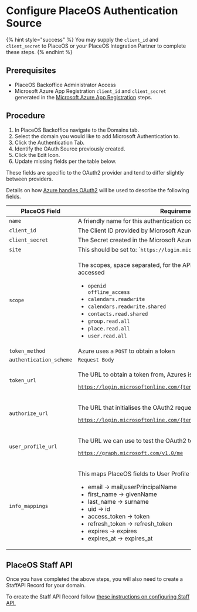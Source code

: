 # Configure PlaceOS Authentication Source

{% hint style="success" %}
You may supply the `client_id` and `client_secret` to PlaceOS or your PlaceOS Integration Partner to complete these steps.
{% endhint %}

## Prerequisites

* PlaceOS Backoffice Administrator Access
* Microsoft Azure App Registration `client_id` and `client_secret` generated in the [Microsoft Azure App Registration](create-microsoft-azure-app-registration.md) steps.&#x20;

## Procedure

1. In PlaceOS Backoffice navigate to the Domains tab.
2. Select the domain you would like to add Microsoft Authentication to.
3. Click the Authentication Tab.
4. Identify the OAuth Source previously created.
5. Click the Edit Icon.
6. Update missing fields per the table below.&#x20;

These fields are specific to the OAuth2 provider and tend to differ slightly between providers.

Details on how [Azure handles OAuth2](https://docs.microsoft.com/en-us/graph/auth-v2-user) will be used to describe the following fields.

| PlaceOS Field           | Requirement                                                                                                                                                                                                                                                                                                                                                                                  |
| ----------------------- | -------------------------------------------------------------------------------------------------------------------------------------------------------------------------------------------------------------------------------------------------------------------------------------------------------------------------------------------------------------------------------------------- |
| `name`                  | A friendly name for this authentication configuration.                                                                                                                                                                                                                                                                                                                                       |
| `client_id`             | The Client ID provided by Microsoft Azure App Registration.                                                                                                                                                                                                                                                                                                                                  |
| `client_secret`         | The Secret created in the Microsoft Azure App Registration.                                                                                                                                                                                                                                                                                                                                  |
| `site`                  | This should be set to: \``https://login.microsoftonline.com`\`                                                                                                                                                                                                                                                                                                                               |
| `scope`                 | <p></p><p>The scopes, space separated, for the APIs that are intended to be accessed</p><ul><li><code>openid offline_access</code></li><li><code>calendars.readwrite</code></li><li><code>calendars.readwrite.shared</code></li><li><code>contacts.read.shared</code></li><li><code>group.read.all</code> </li><li><code>place.read.all</code> </li><li><code>user.read.all</code></li></ul> |
| `token_method`          | Azure uses a `POST` to obtain a token                                                                                                                                                                                                                                                                                                                                                        |
| `authentication_scheme` | `Request Body`                                                                                                                                                                                                                                                                                                                                                                               |
| `token_url`             | <p>The URL to obtain a token from, Azures is:</p><p><code>https://login.microsoftonline.com/{tenant_id}/oauth2/v2.0/token</code></p>                                                                                                                                                                                                                                                         |
| `authorize_url`         | <p>The URL that initialises the OAuth2 request:</p><p><code>https://login.microsoftonline.com/{tenant_id}/oauth2/v2.0/authorize</code></p>                                                                                                                                                                                                                                                   |
| `user_profile_url`      | <p>The URL we can use to test the OAuth2 token and obtain user details:</p><p><code>https://graph.microsoft.com/v1.0/me</code></p>                                                                                                                                                                                                                                                           |
| `info_mappings`         | <p>This maps PlaceOS fields to User Profile fields (see below).</p><ul><li>email -> mail,userPrincipalName</li><li>first_name -> givenName</li><li>last_name -> surname</li><li>uid -> id</li><li>access_token -> token</li><li>refresh_token -> refresh_token</li><li>expires -> expires</li><li>expires_at -> expires_at</li></ul>                                                         |

## PlaceOS Staff API

Once you have completed the above steps, you will also need to create a StaffAPI Record for your domain.

To create the Staff API Record follow [these instructions on configuring Staff API.](../../backoffice/configure-staff-api.md)
